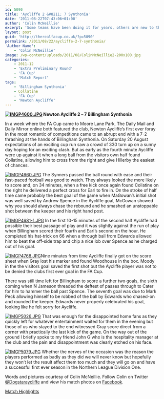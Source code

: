 ```yaml
---
id: 5090
title: 'Aycliffe 2 &#8211; 7 Synthonia'
date: '2011-08-22T07:43:06+01:00'
author: 'Colin McNeillie'
excerpt: 'Some teams have been doing it for years, others are new to the FA Cup. Colin McNeillie documents Newton Aycliffe''s first ever foray. Nine goals, one direct from a corner.'
layout: post
guid: 'http://therealfacup.co.uk/?p=5090'
permalink: /2011/08/22/aycliffe-2-7-synthonia/
'Author Name':
    - 'Colin McNeillie'
image: /wp-content/uploads/2011/08/ColinMcNeillie2-200x100.jpg
categories:
    - 2011-12
    - 'Extra Preliminary Round'
    - 'FA Cup'
    - 'Match Report'
tags:
    - 'Billingham Synthonia'
    - Collatine
    - 'FA Cup'
    - 'Newton Aycliffe'
---
```


**[![IMGP4600.JPG](http://lh3.ggpht.com/-x_RSdfEiBTY/TlH1zjfzK7I/AAAAAAAAAPU/7RH-cUlJywE/h320/IMGP4600.JPG)](http://lh3.ggpht.com/-x_RSdfEiBTY/TlH1zjfzK7I/AAAAAAAAAPU/7RH-cUlJywE/w800/IMGP4600.JPG) Newton Aycliffe 2 – 7 Billingham Synthonia**

In a week where the FA Cup came to Moore Lane Park, The Daily Mail and Daily Mirror online both featured the club, Newton Aycliffe’s first ever foray in the most romantic of competitions came to an abrupt end with a 7-2 thrashing at the hands of Billingham Synthonia. On Saturday 20 August expectations of an exciting cup run saw a crowd of 330 turn up on a sunny day hoping for an exciting clash. But as early as the fourth minute Aycliffe were up against it when a long ball from the visitors own half found Collatine, allowing him to cross from the right and give Hillerby the easiest of chances.

[![IMGP4660.JPG](http://lh6.ggpht.com/-tNMzJd8ufNc/TlH11oIyl5I/AAAAAAAAAPg/vjl4P1N1Itw/h320/IMGP4660.JPG)](http://lh6.ggpht.com/-tNMzJd8ufNc/TlH11oIyl5I/AAAAAAAAAPg/vjl4P1N1Itw/w800/IMGP4660.JPG) The Synners passed the ball round with ease and their fast-paced football was good to watch. They always looked the more likely to score and, on 34 minutes, when a free kick once again found Collatine on the right he delivered a perfect cross for Earl to fire in. On the stroke of half time came probably the best goal of the game when MaGowan’s initial shot was well saved by Andrew Spence in the Aycliffe goal, McGowan showed why you should always chase the rebound and he smashed an unstoppable shot between the keeper and his right hand post.

[![IMGP4681-1.JPG](http://lh6.ggpht.com/-VR4024h5SR4/TlH11J1MsgI/AAAAAAAAAPc/JPz_lVIVYIA/h320/IMGP4681-1.JPG)](http://lh6.ggpht.com/-VR4024h5SR4/TlH11J1MsgI/AAAAAAAAAPc/JPz_lVIVYIA/w800/IMGP4681-1.JPG) In the first 10-15 minutes of the second half Aycliffe had possible their best passage of play and it was slightly against the run of play when Billingham scored their fourth and Earl’s second on the hour. He completed his hat-trick on 66 when a through ball from Edwards allowed him to beat the off-side trap and chip a nice lob over Spence as he charged out of his goal.

[![IMGP4768.JPG](http://lh6.ggpht.com/-NaNbCIg__PU/TlH128ThQOI/AAAAAAAAAPo/aoco-07HwME/h320/IMGP4768.JPG)](http://lh6.ggpht.com/-NaNbCIg__PU/TlH128ThQOI/AAAAAAAAAPo/aoco-07HwME/w800/IMGP4768.JPG)Nine minutes from time Aycliffe finally got on the score sheet when Gray lost his marker and found Woodhouse in the box. Moody in the the visitors goal saved the first shot but the Aycliffe player was not to be denied the clubs first ever goal in the FA Cup.

There was still time left for Billingham to score a further two goals, the sixth coming when N Jameson threaded the deftest of passes through to Cater for him to hammer the ball past Spence. The seventh goal was due to Mark Peck allowing himself to be robbed of the ball by Edwards who chased-on and rounded the keeper. Edwards never properly celebrated his goal, looking like he felt sorry for Aycliffe.

[![IMGP5026.JPG](http://lh6.ggpht.com/-AZn1N4FFnAU/TlH15TTHGoI/AAAAAAAAAP4/Js51nuVTclc/h320/IMGP5026.JPG)](http://lh6.ggpht.com/-AZn1N4FFnAU/TlH15TTHGoI/AAAAAAAAAP4/Js51nuVTclc/w800/IMGP5026.JPG) That was enough for the disappointed home fans as they quickly left for whatever entertainment waited for them in the evening but those of us who stayed to the end witnessed Gray score direct from a corner with practically the last kick of the game. On the way out of the ground I briefly spoke to my friend John G who is the hospitality manager at the club and the pain and disappointment was clearly etched on his face.

[![IMGP5079.JPG](http://lh5.ggpht.com/-hykVVkZvtfY/TlH16E7zsWI/AAAAAAAAAQA/75lRFi7La5Y/h320/IMGP5079.JPG)](http://lh5.ggpht.com/-hykVVkZvtfY/TlH16E7zsWI/AAAAAAAAAQA/75lRFi7La5Y/w800/IMGP5079.JPG) Whether the nerves of the occasion was the reason the players performed as badly as they did we will never know but hopefully they won’t let the result affect them too much and they will go on and have a successful first ever season in the Northern League Division One.

Words and pictures courtesy of Colin McNeillie. Follow Colin on Twitter [@Dogstaraycliffe](http://twitter.com/#!/Dogstaraycliffe) and view his match photos on [Facebook](<http://www.facebook.com/pages/Sports-and-Concert-Photography-by-Colin-McNeillie/208332082557354 >).

[Match Highlights](http://www.northernleaguefootball.co.uk/index.php/videos/93-videos/126-seven-for-synthonia-in-fa-cup%20)